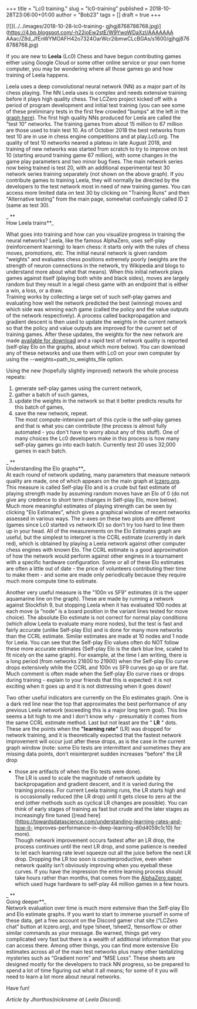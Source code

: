 +++
title = "Lc0 training."
slug = "lc0-training"
published = 2018-10-28T23:06:00+01:00
author = "Bob23"
tags = []
draft = true
+++

[![](../../images/2018-10-28-lc0-training-
gjhgj8768788768.jpg)](https://4.bp.blogspot.com/-h22joEw2stE/W9YwoWDaXzI/AAAAAAA
AAac/Z8d_JfEnWYMOAFH42o7324OarWcr2ibmwCLcBGAs/s1600/gjhgj8768788768.jpg)

If you are new to **Leela** (Lc0) Chess and have begun contributing games
either using Google Cloud or some other online service or your own home
computer, you may be wondering where all those games go and how training of
Leela happens.

Leela uses a deep convolutional neural network (NN) as a major part of its
chess playing. The NN Leela uses is complex and needs extensive training
before it plays high quality chess. The LCZero project kicked off with a
period of program development and initial test training (you can see some of
these preliminary tests in the first few crowded "bumps" at the left in the
[graph here](http://lczero.org/?full_elo=1)). The first high quality NNs
produced for Leela are called the "test 10" networks. The training games from
about 15 million to 67 million are those used to train test 10. As of October
2018 the best networks from test 10 are in use in chess engine competitions
and at play.Lc0.org. The quality of test 10 networks neared a plateau in late
August 2018, and training of new networks was started from scratch to try to
improve on test 10 (starting around training game 67 million), with some
changes in the game play parameters and two minor bug fixes. The main network
series now being trained is test 20, with an additional experimental test 30
network series training separately (not shown on the above graph). If you
contribute games to training Leela, they will normally be directed by the
developers to the test network most in need of new training games. You can
access more limited data on test 30 by clicking on "Training Runs" and then
"Alternative testing" from the main page, somewhat confusingly called ID 2
(same as test 30).

 _ **  
How Leela trains**_

What goes into training and how can you visualize progress in training the
neural networks? Leela, like the famous AlphaZero, uses self-play
(reinforcement learning) to learn chess: it starts only with the rules of
chess moves, promotions, etc. The initial neural network is given random
"weights" and evaluates chess positions extremely poorly (weights are the
strength of neuron connections in the network, try Wikipedia and blogs to
understand more about what that means). When this initial network plays games
against itself (playing both white and black sides), moves are largely random
but they result in a legal chess game with an endpoint that is either a win, a
loss, or a draw.  
Training works by collecting a large set of such self-play games and
evaluating how well the network predicted the best (winning) moves and which
side was winning each game (called the policy and the value outputs of the
network respectively). A process called backpropagation and gradient descent
is then used to update the weights in the current network so that the policy
and value outputs are improved for the current set of training games. After
these updates, the weights for the new network are made [available for
download](http://lczero.org/networks/) and a rapid test of network quality is
reported (self-play Elo on the graphs, about which more below). You can
download any of these networks and use them with Lc0 on your own computer by
using the --weights=path_to_weights_file option.

Using the new (hopefully slightly improved) network the whole process repeats:  
1) generate self-play games using the current network,  
2) gather a batch of such games,  
3) update the weights in the network so that it better predicts results for
this batch of games,  
4) save the new network, repeat.  
The most compute-intensive part of this cycle is the self-play games and that
is what you can contribute (the process is almost fully automated - you don't
have to worry about any of this stuff). One of many choices the Lc0 developers
make in this process is how many self-play games go into each batch. Currently
test 20 uses 32,000 games in each batch.

 _ **  
Understanding the Elo graphs**_  
At each round of network updating, many parameters that measure network
quality are made, one of which appears on the main graph at
[lczero.org](http://lczero.org/). This measure is called Self-play Elo and is
a crude but fast estimate of playing strength made by assuming random moves
have an Elo of 0 (do not give any credence to short term changes in Self-play
Elo, more below). Much more meaningful estimates of playing strength can be
seen by clicking "Elo Estimates", which gives a graphical window of recent
networks assessed in various ways. The x-axes on these two plots are different
(games since Lc0 started vs network ID) so don’t try too hard to line them up
in your head. All of the measurements on the Elo Estimates graph are useful,
but the simplest to interpret is the CCRL estimate (currently in dark red),
which is obtained by playing a Leela network against other computer chess
engines with known Elo. The CCRL estimate is a good approximation of how the
network would perform against other engines in a tournament with a specific
hardware configuration. Some or all of these Elo estimates are often a little
out of date - the price of volunteers contributing their time to make them -
and some are made only periodically because they require much more compute
time to estimate.

Another very useful measure is the "100n vs SF9" estimates (it is the upper
aquamarine line on the graph). These are made by running a network against
Stockfish 9, but stopping Leela when it has evaluated 100 nodes at each move
(a “node” is a board position in the variant lines tested for move choice).
The absolute Elo estimate is not correct for normal play conditions (which
allow Leela to evaluate many more nodes), but the test is fast and fairly
accurate (unlike Self-play Elo) and is done for many more networks than the
CCRL estimate. Similar estimates are made at 10 nodes and 1 node for Leela.
You can see that the Self-play Elo values often do NOT follow these more
accurate estimates (Self-play Elo is the dark blue line, scaled to fit nicely
on the same graph). For example, at the time I am writing, there is a long
period (from networks 21600 to 21900) when the Self-play Elo curve drops
extensively while the CCRL and 100n vs SF9 curves go up or are flat. Much
comment is often made when the Self-play Elo curve rises or drops during
training - explain to your friends that this is expected: it is not exciting
when it goes up and it is not distressing when it goes down!

Two other useful indicators are currently on the Elo estimates graph. One is a
dark red line near the top that approximates the best performance of any
previous Leela network (exceeding this is a major long term goal). This line
seems a bit high to me and I don't know why - presumably it comes from the
same CCRL estimate method. Last but not least are the " **LR** " dots. These
are the points when the **"learning rate"** (LR) was dropped for network
training, and it is theoretically expected that the fastest network
improvement will occur just after these drops, as is the case in the current
graph window (note: some Elo tests are intermittent and sometimes they are
missing data points, don't misinterpret sudden increases "before" the LR drop
- those are artifacts of when the Elo tests were done).  
The LR is used to scale the magnitude of network update by backpropagation and
gradient descent, and it is varied during the training process. For current
Leela training runs, the LR starts high and is occasionally reduced (the LR
drop) until it gets close to zero at the end (other methods such as cyclical
LR changes are possible). You can think of early stages of training as fast
but crude and the later stages as increasingly fine tuned ([read
here](https://towardsdatascience.com/understanding-learning-rates-and-how-it-
improves-performance-in-deep-learning-d0d4059c1c10) for more).  
Though network improvement occurs fastest after an LR drop, the process
continues until the next LR drop, and some patience is needed to let each
learning rate level squeeze out all the juice before the next LR drop.
Dropping the LR too soon is counterproductive, even when network quality isn’t
obviously improving when you eyeball these curves. If you have the impression
the entire learning process should take hours rather than months, that comes
from the [AlphaZero paper](https://arxiv.org/pdf/1712.01815.pdf), which used
huge hardware to self-play 44 million games in a few hours.

 _ **  
Going deeper**_  
Network evaluation over time is much more extensive than the Self-play Elo and
Elo estimate graphs. If you want to start to immerse yourself in some of these
data, get a free account on the Discord gamer chat site (“LCZero chat” 
button
at lczero.org), and type !sheet, !sheet2, !tensorflow or other similar
commands as your message. Be warned, things get very complicated very fast but
there is a wealth of additional information that you can access there. Among
other things, you can find more extensive Elo estimates across all of the main
test networks plus many other tantalizing mysteries such as “Gradient norm”
and “MSE Loss”. These sheets are designed mostly for the developers to track
NN progress, so be prepared to spend a lot of time figuring out what it all
means; for some of it you will need to learn a lot more about neural networks.

Have fun!

 _Article by Jhorthos(nickname at Leela Discord)._

